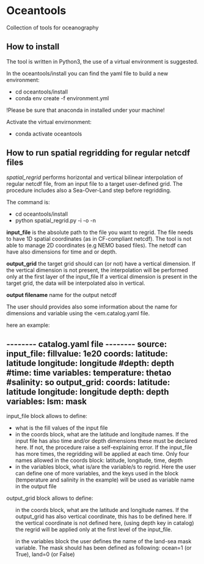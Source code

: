 <h1>Oceantools</h1>

Collection of tools for oceanography

<h2>How to install</h2>

The tool is  written in Python3, the use of a virtual environment is suggested.


<p>In the oceantools/install you can find the yaml file to build a new environment:</p>
<ul>
<li>cd oceantools/install</li>
<li>conda env create -f environment.yml</li>
</ul>

!Please be sure that anaconda in installed under your machine!

<p>Activate the virtual envirnonment:</p>
<ul>
<li>conda activate oceantools</li>
</ul>


<h2>How to run spatial regridding for regular netcdf files</h2>
<em>spatial_regrid</em> performs horizontal and vertical bilinear interpolation of regular netcdf file, from an input file to a target user-defined grid. The procedure includes also a Sea-Over-Land step before regridding.

<p>The command is:</p>
<ul>
<li>cd oceantools/install</li>
<li>python spatial_regrid.py -i <input_file> -o <output_grid> -n <output filename> </li>
</ul>


<strong>input_file</strong> is the absolute path to the file you want to regrid. The file needs to have 1D spatial coordinates (as in CF-compliant netcdf). The tool is not able to manage 2D coordinates (e.g NEMO based files).
The netcdf can have also dimensions for time and or depth.

<strong>output_grid</strong> the target grid should can (or not) have a vertical dimension. If the vertical dimension is not present, the interpolation will be performed only at the first layer of the input_file
If a vertical dimension is present in the target grid, the data will be interpolated also in vertical.

<strong>output filename</strong> name for the output netcdf


The user should provides also some information about the name for dimensions and variable using the <em.catalog.yaml</em> file.

here an example:


-------- catalog.yaml file --------
source:
  input_file:
    fillvalue: 1e20
    coords:
      latitude: latitude
      longitude: longitude
      #depth: depth
      #time: time
    variables:
      temperature: thetao
      #salinity: so
  output_grid:
    coords:
      latitude: latitude
      longitude: longitude
      depth: depth
    variables:
        lsm: mask
----------------------------------------

<p>input_file block allows to define:</p>
<ul>
<li> what is the fill values of the input file</li>
<li> in the coords block, what are the latitude and longitude names.
 If the input file has also time and/or depth dimensions these must be declared here. If not, the procedure raise a self-explaining error.
 If the  input_file has more times, the regridding will be applied at each time.
Only four names allowed in the coords block: latitude, longitude, time, depth</li>
<li> in the variables block, what is/are the variable/s to regrid. Here the user can define one of more variables, and the keys used in the block (temperature and salinity in the example) will be used as variable name in the output file
</ul>

<p>output_grid block allows to define:</p>
<ul>in the coords block, what are the latitude and longitude names. If the output_grid has also vertical coordinate, this has to be defined here.
 If the vertical coordinate is not defined here, (using depth key in catalog) the regrid will be applied only at the first level of the input_file.</ul>
<ul>in the variables block the user defines the name of the land-sea mask variable. The  mask should has been defined as following: ocean=1 (or True), land=0 (or False)</ul>

